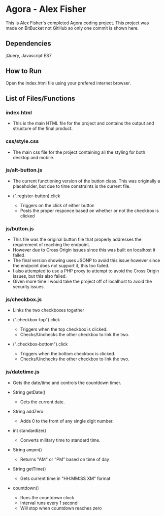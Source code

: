 # Agora - Alex Fisher

This is Alex Fisher's completed Agora coding project.
This project was made on BitBucket not GitHub so only one commit is shown here.

## Dependencies

jQuery, Javascript ES7

## How to Run

Open the index.html file using your prefered internet browser.

## List of Files/Functions

### index.html

- This is the main HTML file for the project and contains the output and structure of the final product.

### css/style.css

- The main css file for the project containing all the styling for both desktop and mobile.

### js/alt-button.js

- The current functioning version of the button class. This was originally a placeholder, but due to time constraints is the current file.

- (".register-button).click
	- Triggers on the click of either button
	- Posts the proper responce based on whether or not the checkbox is clicked

### js/button.js

- This file was the original button file that properly addresses the requirement of reaching the endpoint.
- However due to Cross Origin issues since this was built on localhost it failed.
- The final version showing uses JSONP to avoid this issue however since the endpoint does not support it, this too failed.
- I also attempted to use a PHP proxy to attempt to avoid the Cross Origin issues, but this also failed.
- Given more time I would take the project off of localhost to avoid the security issues.

### js/checkbox.js

- Links the two checkboxes together

- (".checkbox-top").click
	- Triggers when the top checkbox is clicked.
	- Checks/Unchecks the other checkbox to link the two.
	
- (".checkbox-bottom").click
	- Triggers when the bottom checkbox is clicked.
	- Checks/Unchecks the other checkbox to link the two.


### js/datetime.js

- Gets the date/time and controls the countdown timer.

- String getDate()
	- Gets the current date.
	
- String addZero
	- Adds 0 to the front of any single digit number.
	
- int standardize()
	- Converts military time to standard time.
	
- String ampm()
	- Returns "AM" or "PM" based on time of day
	
- String getTime()
	- Gets current time in "HH:MM:SS XM" format
	
- countdown()
	- Runs the countdown clock
	- Interval runs every 1 second
	- Will stop when countdown reaches zero
